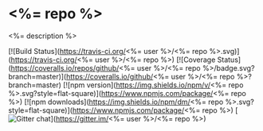 # <%= repo %>

<%= description %>

[![Build Status](https://travis-ci.org/<%= user %>/<%= repo %>.svg)](https://travis-ci.org/<%= user %>/<%= repo %>)
[![Coverage Status](https://coveralls.io/repos/github/<%= user %>/<%= repo %>/badge.svg?branch=master)](https://coveralls.io/github/<%= user %>/<%= repo %>?branch=master)
[![npm version](https://img.shields.io/npm/v/<%= repo %>.svg?style=flat-square)](https://www.npmjs.com/package/<%= repo %>)
[![npm downloads](https://img.shields.io/npm/dm/<%= repo %>.svg?style=flat-square)](https://www.npmjs.com/package/<%= repo %>)
[![Gitter chat](https://badges.gitter.im/gitterHQ/gitter.png)](https://gitter.im/<%= user %>/<%= repo %>)
